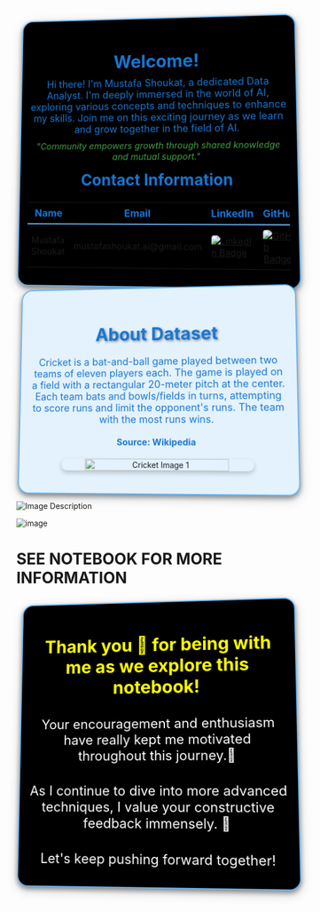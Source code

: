<div style="border-radius: 20px; border: 2px solid #64B5F6; padding: 15px; background-color: black; text-align: center; box-shadow: 0px 4px 8px rgba(0, 0, 0, 0.4), 0px 6px 20px rgba(0, 0, 0, 0.19); transform: perspective(1000px) rotateX(5deg) rotateY(-5deg); transition: transform 0.5s ease-in-out;">
    <h1 style="color: #1976D2; text-shadow: 2px 2px 4px rgba(0, 0, 0, 0.4); font-weight: bold; margin-bottom: 10px; font-size: 32px;">
        Welcome!
    </h1>
    <p style="color: #1976D2; font-size: 18px; margin: 10px 0;">
        Hi there! I'm Mustafa Shoukat, a dedicated Data Analyst. I'm deeply immersed in the world of AI, exploring various concepts and techniques to enhance my skills. Join me on this exciting journey as we learn and grow together in the field of AI.
    </p>
    <p style="color: #43A047; font-size: 16px; font-style: italic; margin: 10px 0;">
        "Community empowers growth through shared knowledge and mutual support."
    </p>
    <h2 style="color: #1976D2; margin-top: 15px; font-size: 28px;">Contact Information</h2>
    <table style="width: 100%; margin-top: 15px; border-collapse: collapse;">
        <tr>
            <th style="color: #1976D2; font-size: 18px; padding: 8px; border-bottom: 2px solid #64B5F6;">Name</th>
            <th style="color: #1976D2; font-size: 18px; padding: 8px; border-bottom: 2px solid #64B5F6;">Email</th>
            <th style="color: #1976D2; font-size: 18px; padding: 8px; border-bottom: 2px solid #64B5F6;">LinkedIn</th>
            <th style="color: #1976D2; font-size: 18px; padding: 8px; border-bottom: 2px solid #64B5F6;">GitHub</th>
            <th style="color: #1976D2; font-size: 18px; padding: 8px; border-bottom: 2px solid #64B5F6;">Kaggle</th>
        </tr>
        <tr>
            <td style="font-size: 16px; padding: 8px;">Mustafa Shoukat</td>
            <td style="font-size: 16px; padding: 8px;">mustafashoukat.ai@gmail.com</td>
            <td style="font-size: 16px; padding: 8px;">
                <a href="https://www.linkedin.com/in/mustafashoukat/" target="_blank">
                    <img src="https://img.shields.io/badge/LinkedIn-0e76a8.svg?style=for-the-badge&logo=LinkedIn&logoColor=white" alt="LinkedIn Badge" style="border-radius: 5px;">
                </a>
            </td>
            <td style="font-size: 16px; padding: 8px;">
                <a href="https://github.com/Mustafa-Shoukat1" target="_blank">
                    <img src="https://img.shields.io/badge/GitHub-171515.svg?style=for-the-badge&logo=GitHub&logoColor=white" alt="GitHub Badge" style="border-radius: 5px;">
                </a>
            </td>
            <td style="font-size: 16px; padding: 8px;">
                <a href="https://www.kaggle.com/mustafashoukat" target="_blank">
                    <img src="https://img.shields.io/badge/Kaggle-20beff.svg?style=for-the-badge&logo=Kaggle&logoColor=white" alt="Kaggle Badge" style="border-radius: 5px; margin: 0 5px;">
                </a>
            </td>
        </tr>
    </table>
</div>

<div style="border-radius: 20px; border: 2px solid #64B5F6; padding: 20px; background-color: #E3F2FD; text-align: center; box-shadow: 0px 4px 8px rgba(0, 0, 0, 0.4), 0px 6px 20px rgba(0, 0, 0, 0.19); transform: perspective(1000px) rotateX(5deg) rotateY(-5deg); transition: transform 0.5s ease-in-out;">
    <h1 style="color: #1976D2; text-shadow: 2px 2px 4px rgba(0, 0, 0, 0.4); font-weight: bold; margin-bottom: 20px; font-size: 32px;">About Dataset</h1>
    <p style="color: #1976D2; font-size: 18px; margin: 20px 0;">
        Cricket is a bat-and-ball game played between two teams of eleven players each. The game is played on a field with a rectangular 20-meter pitch at the center. Each team bats and bowls/fields in turns, attempting to score runs and limit the opponent's runs. The team with the most runs wins.
    </p>
    <p style="color: #1976D2; font-size: 16px; margin: 20px 0;">
        <a href="https://en.wikipedia.org/wiki/Cricket" target="_blank" style="color: #1976D2; text-decoration: none; font-weight: bold;">Source: Wikipedia</a>
    </p>
    <div style="display: flex; justify-content: center; gap: 20px; margin: 20px 0;">
        <img src="https://th.bing.com/th/id/OIP._lbLEy-z4ScC6U94lkrkiAHaGX?w=850&h=731&rs=1&pid=ImgDetMain" alt="Cricket Image 1" style="border-radius: 10px; width: 75%; box-shadow: 0px 4px 8px rgba(0, 0, 0, 0.2);">
    </div>
</div>



![Image Description](https://th.bing.com/th/id/OIP.UMTeHJip_VUTrSv9bvkXtgHaLx?rs=1&pid=ImgDetMain)

![image](https://github.com/Mustafa-Shoukat1/-Analysis-of-Indian-Premier-League-/assets/162743520/73426eec-db7d-4a5e-a38d-2a00569fb2e9)

# SEE NOTEBOOK FOR MORE INFORMATION
<div style="border-radius: 20px; border: 2px solid #64B5F6; padding: 15px; background-color: black; text-align: center; box-shadow: 0px 4px 8px rgba(0, 0, 0, 0.4), 0px 6px 20px rgba(0, 0, 0, 0.19); transform: perspective(1000px) rotateX(5deg) rotateY(-5deg); transition: transform 0.5s ease-in-out;">
    <h1 style="color: yellow; text-shadow: 2px 2px 4px rgba(0, 0, 0, 0.4); font-weight: bold; margin-bottom: 10px; font-size: 32px;">
        Thank you 🙌 for being with me as we explore this notebook!
    </h1>
    <h2 style="color: white; text-shadow: 1px 1px 2px rgba(0, 0, 0, 0.3); font-weight: normal; margin-bottom: 10px; font-size: 24px;">
        Your encouragement and enthusiasm have really kept me motivated throughout this journey.🚀
    </h2>
    <h2 style="color: white; text-shadow: 1px 1px 2px rgba(0, 0, 0, 0.3); font-weight: normal; margin-bottom: 10px; font-size: 24px;">
        As I continue to dive into more advanced techniques, I value your constructive feedback immensely. 🌟
    </h2>
    <h2 style="color: white; text-shadow: 1px 1px 2px rgba(0, 0, 0, 0.3); font-weight: normal; font-size: 24px;">
        Let's keep pushing forward together!
    </h2>
</div>

